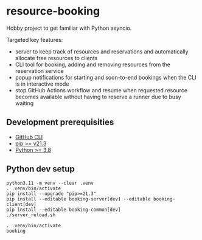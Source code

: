 # resource-booking

Hobby project to get familiar with Python asyncio.

Targeted key features:
 - server to keep track of resources and reservations and automatically allocate free resources to clients
 - CLI tool for booking, adding and removing resources from the reservation service
 - popup notifications for starting and soon-to-end bookings when the CLI is in interactive mode
 - stop GitHub Actions workflow and resume when requested resource becomes available without having to reserve a runner due to busy waiting
## Development prerequisities

 - [GitHub CLI](https://cli.github.com/)
 - [pip >= v21.3](https://pip.pypa.io/en/stable/installation/)
 - [Python >= 3.8](https://www.python.org/downloads/)

## Python dev setup

```console
python3.11 -m venv --clear .venv
. .venv/bin/activate
pip install --upgrade "pip>=21.3"
pip install --editable booking-server[dev] --editable booking-client[dev]
pip install --editable booking-common[dev]
./server_reload.sh
```

```console
. .venv/bin/activate
booking
```
